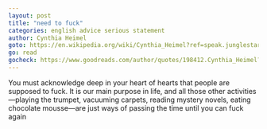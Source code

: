 ```yaml
---
layout: post
title: "need to fuck"
categories: english advice serious statement
author: Cynthia Heimel
goto: https://en.wikipedia.org/wiki/Cynthia_Heimel?ref=speak.junglestar.org
go: read
gocheck: https://www.goodreads.com/author/quotes/198412.Cynthia_Heimel?ref=speak.junglestar.org
---
```

You must acknowledge deep in your heart of hearts that people are supposed to fuck. It is our main purpose in life, and all those other activities—playing the trumpet, vacuuming carpets, reading mystery novels, eating chocolate mousse—are just ways of passing the time until you can fuck again
